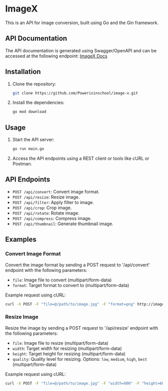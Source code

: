 # ImageX

This is an API for image conversion, built using Go and the Gin framework.

## API Documentation

The API documentation is generated using Swagger/OpenAPI and can be accessed at the following endpoint:
[ImageX Docs](https://imagex.toluolagunju.tech/docs/index.html)


## Installation

1. Clone the repository:

   ```bash
   git clone https://github.com/Powerisinschool/image-x.git
   ```

2. Install the dependencies:

   ```bash
   go mod download
   ```

## Usage

1. Start the API server:

   ```bash
   go run main.go
   ```

2. Access the API endpoints using a REST client or tools like cURL or Postman.

## API Endpoints

- `POST /api/convert`: Convert image format.
- `POST /api/resize`: Resize image.
- `POST /api/filter`: Apply filter to image.
- `POST /api/crop`: Crop image.
- `POST /api/rotate`: Rotate image.
- `POST /api/compress`: Compress image.
- `POST /api/thumbnail`: Generate thumbnail image.

## Examples

### Convert Image Format

Convert the image format by sending a POST request to '/api/convert' endpoint with the following parameters:

- `file`: Image file to convert (multipart/form-data)
- `format`: Target format to convert to (multipart/form-data)

Example request using cURL:

```bash
curl -X POST -F "file=@/path/to/image.jpg" -F "format=png" http://imagex.toluolagunju.tech/api/convert
```

### Resize Image

Resize the image by sending a POST request to '/api/resize' endpoint with the following parameters:

- `file`: Image file to resize (multipart/form-data)
- `width`: Target width for resizing (multipart/form-data)
- `height`: Target height for resizing (multipart/form-data)
- `quality`: Quality level for resizing. Options: `low`, `medium`, `high`, `best` (multipart/form-data)

Example request using cURL:

```bash
curl -X POST -F "file=@/path/to/image.jpg" -F "width=800" -F "height=600" -F "quality=80" http://imagex.toluolagunju.tech/api/resize
```

